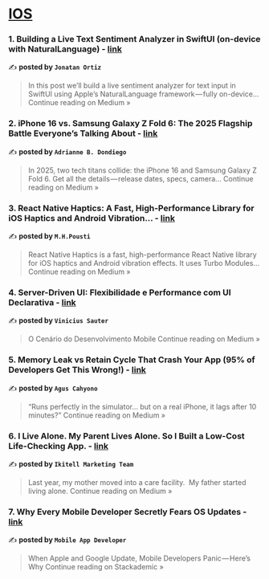 
<h1><a href=https://medium.com/tag/ios/recommended target="_blank" rel="noopener noreferrer">IOS</a></h1>
<h3>1. Building a Live Text Sentiment Analyzer in SwiftUI (on-device with NaturalLanguage) - <a href="https://medium.com/@jonataneduard/building-a-live-text-sentiment-analyzer-in-swiftui-on-device-with-naturallanguage-08ba19f3c787?source=rss------ios-5" target="_blank" rel="noopener noreferrer">link</a></h3>

✍️ **posted by `Jonatan Ortiz`**

<blockquote>In this post we’ll build a live sentiment analyzer for text input in SwiftUI using Apple’s NaturalLanguage framework — fully on-device…
Continue reading on Medium »</blockquote>

<h3>2.  iPhone 16 vs. Samsung Galaxy Z Fold 6: The 2025 Flagship Battle Everyone’s Talking About - <a href="https://medium.com/@adriannebdondiego0213/iphone-16-vs-samsung-galaxy-z-fold-6-the-2025-flagship-battle-everyones-talking-about-a75c33952de5?source=rss------ios-5" target="_blank" rel="noopener noreferrer">link</a></h3>

✍️ **posted by `Adrianne B. Dondiego`**

<blockquote>In 2025, two tech titans collide: the iPhone 16 and Samsung Galaxy Z Fold 6. Get all the details — release dates, specs, camera…
Continue reading on Medium »</blockquote>

<h3>3. React Native Haptics: A Fast, High-Performance Library for iOS Haptics and Android Vibration… - <a href="https://medium.com/@hpousty/react-native-haptics-a-fast-high-performance-library-for-ios-haptics-and-android-vibration-ec107f97a7ee?source=rss------ios-5" target="_blank" rel="noopener noreferrer">link</a></h3>

✍️ **posted by `M.H.Pousti`**

<blockquote>React Native Haptics is a fast, high-performance React Native library for iOS haptics and Android vibration effects. It uses Turbo Modules…
Continue reading on Medium »</blockquote>

<h3>4. Server-Driven UI: Flexibilidade e Performance com UI Declarativa - <a href="https://medium.com/@vinicius.sauter/server-driven-ui-flexibilidade-e-performance-com-ui-declarativa-a556496acf92?source=rss------ios-5" target="_blank" rel="noopener noreferrer">link</a></h3>

✍️ **posted by `Vinicius Sauter`**

<blockquote>O Cenário do Desenvolvimento Mobile
Continue reading on Medium »</blockquote>

<h3>5. Memory Leak vs Retain Cycle That Crash Your App (95% of Developers Get This Wrong!) - <a href="https://medium.com/@aguscahyono/memory-leak-vs-retain-cycle-that-crash-your-app-95-of-developers-get-this-wrong-1702812c3f6f?source=rss------ios-5" target="_blank" rel="noopener noreferrer">link</a></h3>

✍️ **posted by `Agus Cahyono`**

<blockquote>“Runs perfectly in the simulator… but on a real iPhone, it lags after 10 minutes?”
Continue reading on Medium »</blockquote>

<h3>6. I Live Alone. My Parent Lives Alone. So I Built a Low-Cost Life-Checking App. - <a href="https://medium.com/@ikitell.team/i-live-alone-my-parent-lives-alone-so-i-built-a-low-cost-life-checking-app-fb7e75dab5ec?source=rss------ios-5" target="_blank" rel="noopener noreferrer">link</a></h3>

✍️ **posted by `Ikitell Marketing Team`**

<blockquote>Last year, my mother moved into a care facility.
 My father started living alone.
Continue reading on Medium »</blockquote>

<h3>7. Why Every Mobile Developer Secretly Fears OS Updates - <a href="https://blog.stackademic.com/why-every-mobile-developer-secretly-fears-os-updates-f7e391d939a4?source=rss------ios-5" target="_blank" rel="noopener noreferrer">link</a></h3>

✍️ **posted by `Mobile App Developer`**

<blockquote>When Apple and Google Update, Mobile Developers Panic — Here’s Why
Continue reading on Stackademic »</blockquote>

